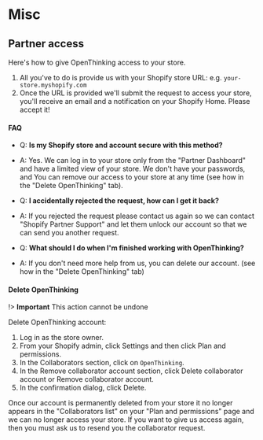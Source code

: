 # Misc

## Partner access
Here's how to give OpenThinking access to your store.

1. All you've to do is provide us with your Shopify store URL: e.g. `your-store.myshopify.com`
1. Once the URL is provided we'll submit the request to access your store, you'll receive an email and a notification on your Shopify Home. Please accept it!

<!-- tabs:start -->
#### **FAQ**

- Q: __Is my Shopify store and account secure with this method?__
- A: Yes. We can log in to your store only from the "Partner Dashboard" and have a limited view of your store. We don't have your passwords, and You can remove our access to your store at any time (see how in the "Delete OpenThinking" tab).


- Q: __I accidentally rejected the request, how can I get it back?__
- A: If you rejected the request please contact us again so we can contact "Shopify Partner Support" and let them unlock our account so that we can send you another request.


- Q: __What should I do when I'm finished working with OpenThinking?__
- A: If you don't need more help from us, you can delete our account. (see how in the "Delete OpenThinking" tab)

#### **Delete OpenThinking**

!> **Important** This action cannot be undone

Delete OpenThinking account:
1. Log in as the store owner.
1. From your Shopify admin, click Settings and then click Plan and permissions.
1. In the Collaborators section, click on `OpenThinking`.
1. In the Remove collaborator account section, click Delete collaborator account or Remove collaborator account.
1. In the confirmation dialog, click Delete.


Once our account is permanently deleted from your store it no longer appears in the "Collaborators list" on your "Plan and permissions" page and we can no longer access your store. If you want to give us access again, then you must ask us to resend you the collaborator request.
<!-- tabs:end -->
